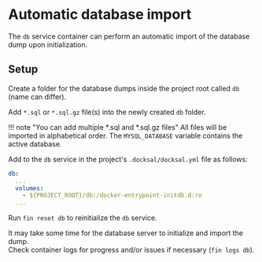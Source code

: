 # Automatic database import

The `db` service container can perform an automatic import of the database dump upon initialization.

## Setup

Create a folder for the database dumps inside the project root called `db` (name can differ).

Add `*.sql` or `*.sql.gz` file(s) into the newly created `db` folder.

!!! note "You can add multiple *.sql and *.sql.gz files"
    All files will be imported in alphabetical order. The `MYSQL_DATABASE` variable contains the active database.

Add to the `db` service in the project's `.docksal/docksal.yml` file as follows:

```yaml
db:
  ...
  volumes:
    - ${PROJECT_ROOT}/db:/docker-entrypoint-initdb.d:ro
  ...
```

Run `fin reset db` to reinitialize the `db` service.

It may take some time for the database server to initialize and import the dump.  
Check container logs for progress and/or issues if necessary (`fin logs db`).
